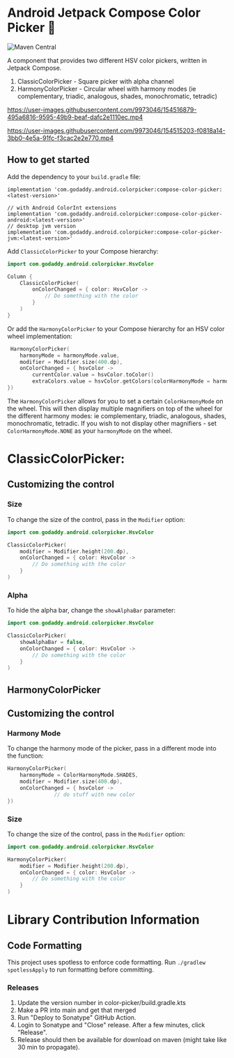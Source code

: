 # Android Jetpack Compose Color Picker 🎨

![Maven Central](https://img.shields.io/maven-central/v/com.godaddy.android.colorpicker/compose-color-picker-android?style=flat-square)

A component that provides two different HSV color pickers, written in Jetpack Compose.
1. ClassicColorPicker - Square picker with alpha channel
2. HarmonyColorPicker - Circular wheel with harmony modes (ie complementary, triadic, analogous, shades, monochromatic, tetradic)


https://user-images.githubusercontent.com/9973046/154516879-495a6816-9595-49b9-beaf-dafc2e1110ec.mp4

https://user-images.githubusercontent.com/9973046/154515203-f0818a14-3bb0-4e5a-91fc-f3cac2e2e770.mp4


## How to get started

Add the dependency to your `build.gradle` file:

```
implementation 'com.godaddy.android.colorpicker:compose-color-picker:<latest-version>'

// with Android ColorInt extensions
implementation 'com.godaddy.android.colorpicker:compose-color-picker-android:<latest-version>'
// desktop jvm version
implementation 'com.godaddy.android.colorpicker:compose-color-picker-jvm:<latest-version>'
```

Add `ClassicColorPicker` to your Compose hierarchy:

```kotlin
import com.godaddy.android.colorpicker.HsvColor

Column {
    ClassicColorPicker(
        onColorChanged = { color: HsvColor ->
            // Do something with the color
        }
    )
}
```

Or add the `HarmonyColorPicker` to your Compose hierarchy for an HSV color wheel implementation:

```kotlin
 HarmonyColorPicker(
    harmonyMode = harmonyMode.value,
    modifier = Modifier.size(400.dp),
    onColorChanged = { hsvColor ->
        currentColor.value = hsvColor.toColor()
        extraColors.value = hsvColor.getColors(colorHarmonyMode = harmonyMode.value)
})
```

The `HarmonyColorPicker` allows for you to set a certain `ColorHarmonyMode` on the wheel.
This will then display multiple magnifiers on top of the wheel for the different harmony modes: ie complementary, triadic, analogous, shades, monochromatic, tetradic.
If you wish to not display other magnifiers - set `ColorHarmonyMode.NONE` as your `harmonyMode` on the wheel.

# ClassicColorPicker:
## Customizing the control

### Size

To change the size of the control, pass in the `Modifier` option:

```kotlin
import com.godaddy.android.colorpicker.HsvColor

ClassicColorPicker(
    modifier = Modifier.height(200.dp),
    onColorChanged = { color: HsvColor ->
        // Do something with the color
    }
)
```

### Alpha

To hide the alpha bar, change the `showAlphaBar` parameter:

```kotlin
import com.godaddy.android.colorpicker.HsvColor

ClassicColorPicker(
    showAlphaBar = false,
    onColorChanged = { color: HsvColor ->
        // Do something with the color
    }
)
```

## HarmonyColorPicker

## Customizing the control

### Harmony Mode

To change the harmony mode of the picker, pass in a different mode into the function:

```kotlin
HarmonyColorPicker(
    harmonyMode = ColorHarmonyMode.SHADES,
    modifier = Modifier.size(400.dp),
    onColorChanged = { hsvColor ->
               // do stuff with new color
})
```

### Size

To change the size of the control, pass in the `Modifier` option:

```kotlin
import com.godaddy.android.colorpicker.HsvColor

HarmonyColorPicker(
    modifier = Modifier.height(200.dp),
    onColorChanged = { color: HsvColor ->
        // Do something with the color
    }
)
```

# Library Contribution Information

## Code Formatting

This project uses spotless to enforce code formatting. Run `./gradlew spotlessApply` to run formatting before committing.

### Releases

1. Update the version number in color-picker/build.gradle.kts
2. Make a PR into main and get that merged
3. Run "Deploy to Sonatype" GitHub Action.
4. Login to Sonatype and "Close" release. After a few minutes, click "Release".
5. Release should then be available for download on maven (might take like 30 min to propagate).
